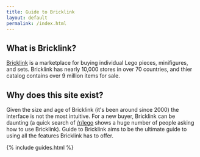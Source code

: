 ```yaml
---
title: Guide to Bricklink
layout: default
permalink: /index.html
---
```


## What is Bricklink?

[Bricklink](http://bricklink.com) is a marketplace for buying individual Lego pieces, minifigures, and sets. Bricklink has nearly 10,000 stores in over 70 countries, and thier catalog contains over 9 million items for sale.

## Why does this site exist?

Given the size and age of Bricklink (it's been around since 2000) the interface is not the most intuitive. For a new buyer, Bricklink can be daunting (a quick search of [/r/lego](https://www.reddit.com/r/lego) shows a huge number of people asking how to use Bricklink). Guide to Bricklink aims to be the ultimate guide to using all the features Bricklink has to offer.

{% include guides.html %}
